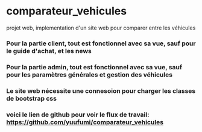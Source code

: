 # comparateur_vehicules
projet web, implementation d'un site web pour comparer entre les véhicules
### Pour la partie client, tout est fonctionnel avec sa vue, sauf pour le guide d'achat, et les news
### Pour la partie admin, tout est fonctionnel avec sa vue, sauf pour les paramètres générales et gestion des véhicules

### Le site web nécessite une connesoion pour charger les classes de bootstrap css
### voici le lien de github pour voir le flux de travail: https://github.com/yuufumi/comparateur_vehicules